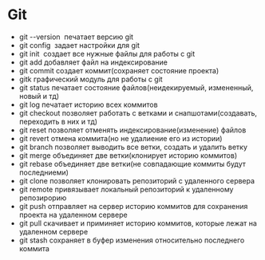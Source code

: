 # Git
* git --version  печатает версию  git
* git config	 задает настройки для git
* git init	 создает все нужные файлы для работы с git
* git add	добавляет файл на индексирование
* git commit	создает коммит(сохраняет состояние проекта)
* gitk		графический модуль для работы с git
* git status	печатает состояние файлов(неидекируемый, измененный, новый и тд)
* git log 	печатает историю всех коммитов
* git checkout	позволяет работать с ветками и снапшотами(создавать, переходить в них и тд)
* git reset	позволяет отменять индексирование(изменение)  файлов
* git revert	отмена коммита(но не удалиение его из истории)
* git branch	позволяет выводить все ветки, создать и удалить ветку
* git merge	объединяет две ветки(клонирует историю коммитов)
* git rebase	объединяет две ветки(не совпадающие коммиты будут последниеми)
* git clone	позволяет клонировать репозиторий с удаленного сервера
* git remote	привязывает локальный репозиторий к удаленному репозирорию
* git push	отправляет на сервер историю коммитов для сохранения проекта на удаленном сервере
* git pull	скачивает и приминяет историю коммитов, которые лежат на удаленном сервере
* git stash	сохраняет в буфер изменения относительно последнего коммита
